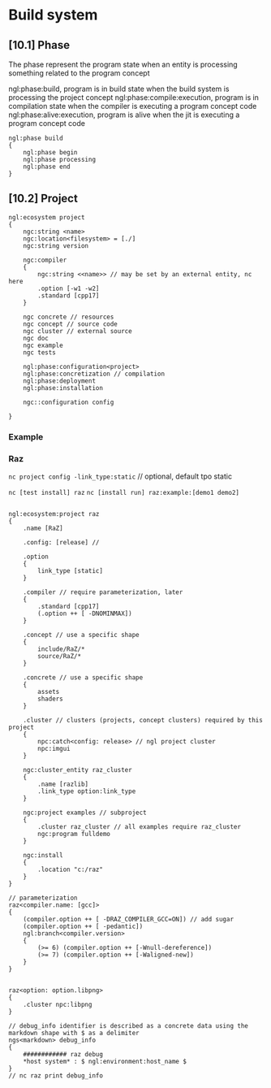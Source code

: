 # Build system

## [10.1] Phase

The phase represent the program state when an entity is processing something related to the program concept

ngl:phase:build, program is in build state when the build system is processing the project concept
ngl:phase:compile:execution, program is in compilation state when the compiler is executing a program concept code
ngl:phase:alive:execution, program is alive when the jit is executing a program concept code

```
ngl:phase build
{
    ngl:phase begin
    ngl:phase processing
    ngl:phase end
}
```

## [10.2] Project

```
ngl:ecosystem project
{
    ngc:string <name>
    ngc:location<filesystem> = [./]
    ngc:string version
    
    ngc:compiler
    {
        ngc:string <<name>> // may be set by an external entity, nc here
        .option [-w1 -w2] 
        .standard [cpp17]
    }
    
    ngc concrete // resources
    ngc concept // source code
    ngc cluster // external source
    ngc doc
    ngc example
    ngc tests
    
    ngl:phase:configuration<project>
    ngl:phase:concretization // compilation
    ngl:phase:deployment
    ngl:phase:installation

    ngc::configuration config
    
}
```

### Example

### Raz

`nc project config -link_type:static` // optional, default tpo static

`nc [test install] raz`
`nc [install run] raz:example:[demo1 demo2]`

```

ngl:ecosystem:project raz
{
    .name [RaZ]

    .config: [release] //
    
    .option
    {
        link_type [static]
    }

    .compiler // require parameterization, later
    {
        .standard [cpp17]
        (.option ++ [ -DNOMINMAX])
    }
    
    .concept // use a specific shape
    {
        include/RaZ/*
        source/RaZ/*
    }
    
    .concrete // use a specific shape
    {
        assets
        shaders
    }
    
    .cluster // clusters (projects, concept clusters) required by this project
    {
        npc:catch<config: release> // ngl project cluster
        npc:imgui
    }
       
    ngc:cluster_entity raz_cluster
    {
        .name [razlib]
        .link_type option:link_type
    }
    
    ngc:project examples // subproject
    {
        .cluster raz_cluster // all examples require raz_cluster
        ngc:program fulldemo
    }

    ngc:install
    {
        .location "c:/raz"
    }
}

// parameterization
raz<compiler.name: [gcc]>
{
    (compiler.option ++ [ -DRAZ_COMPILER_GCC=ON]) // add sugar
    (compiler.option ++ [ -pedantic])
    ngl:branch<compiler.version>
    {
        (>= 6) (compiler.option ++ [-Wnull-dereference])
        (>= 7) (compiler.option ++ [-Waligned-new])
    }
}


raz<option: option.libpng>
{
    .cluster npc:libpng
}

// debug_info identifier is described as a concrete data using the markdown shape with $ as a delimiter
ngs<markdown> debug_info
{
    ############ raz debug
    *host system* : $ ngl:environment:host_name $
}
// nc raz print debug_info

```